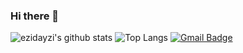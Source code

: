 ### Hi there 👋

<!--
**ezidayzi/ezidayzi** is a ✨ _special_ ✨ repository because its `README.md` (this file) appears on your GitHub profile.

Here are some ideas to get you started:

- 🔭 I’m currently working on ...
- 🌱 I’m currently learning ...
- 👯 I’m looking to collaborate on ...
- 🤔 I’m looking for help with ...
- 💬 Ask me about ...
- 📫 How to reach me: ...
- 😄 Pronouns: ...
- ⚡ Fun fact: ...
-->

![ezidayzi's github stats](https://github-readme-stats.vercel.app/api?username=ezidayzi&show_icons=true)
![Top Langs](https://github-readme-stats.vercel.app/api/top-langs/?username=ezidayzi&layout=compact)
[![Gmail Badge](https://img.shields.io/badge/Gmail-d14836?style=flat&logo=Gmail&logoColor=white&link=mailto:ezidayzi@gmail.com)](mailto:ezidayzi@gmail.com)

